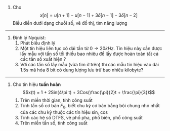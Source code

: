 1. Cho$$ x[n] = u[n+1] -u[n-1] + 3\delta[n - 1] -   3\delta[n - 2]$$ Biểu diễn dưới dạng chuỗi số, vẽ đồ thị, tìm năng lượng
___
1. Định lý Nyquist:
	1. Phát biểu định lý
	2. Một tín hiệu liên tục có dải tần từ $0 \to 20kHz$. Tín hiệu này cần được lấy mẫu với tần số tối thiểu bao nhiêu để lấy được hoàn toàn tất cả các tần số xuất hiện ?
	3. Với các tần số lấy mẫu (vừa tìm ở trên) thì các mẫu tín hiệu vào dài 1.5s mã hóa 8 bit có dung lượng lưu trữ bao nhiêu kilobyte?
___
1. Cho tín hiệu **tuần hoàn** $$x(t) = 1 + 2Sin(4\pi t) + 3Cos(\frac{\pi}{2}t + \frac{\pi}{3})$$
	1. Trên miền thời gian, tính công suất 
	2. Tính tần số cơ bản $F_0$, biết chu kỳ cơ bản bằng bội chung nhỏ nhất của các chu kỳ thuộc các tín hiệu sin, cos
	3. Tính các hệ số DTFS, vẽ phổ pha, phổ biên, phổ công suất
	4. Trên miền tần số, tính công suất 
